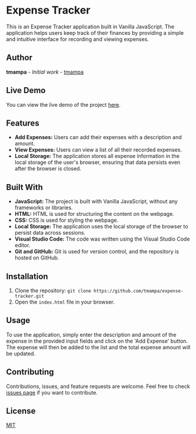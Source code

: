 # Expense Tracker

This is an Expense Tracker application built in Vanilla JavaScript. The application helps users keep track of their finances by providing a simple and intuitive interface for recording and viewing expenses. 

## Author

**tmampa** - *Initial work* - [tmampa](https://github.com/tmampa)

## Live Demo

You can view the live demo of the project [here](https://tmampa.github.io/Expense-Tracker/).

## Features

- **Add Expenses:** Users can add their expenses with a description and amount.
- **View Expenses:** Users can view a list of all their recorded expenses.
- **Local Storage:** The application stores all expense information in the local storage of the user's browser, ensuring that data persists even after the browser is closed.

## Built With

- **JavaScript:** The project is built with Vanilla JavaScript, without any frameworks or libraries.
- **HTML:** HTML is used for structuring the content on the webpage.
- **CSS:** CSS is used for styling the webpage.
- **Local Storage:** The application uses the local storage of the browser to persist data across sessions.
- **Visual Studio Code:** The code was written using the Visual Studio Code editor.
- **Git and GitHub:** Git is used for version control, and the repository is hosted on GitHub.

## Installation

1. Clone the repository: `git clone https://github.com/tmampa/expense-tracker.git`
2. Open the `index.html` file in your browser.

## Usage

To use the application, simply enter the description and amount of the expense in the provided input fields and click on the 'Add Expense' button. The expense will then be added to the list and the total expense amount will be updated.

## Contributing

Contributions, issues, and feature requests are welcome. Feel free to check [issues page](https://github.com/yourusername/expense-tracker/issues) if you want to contribute.

## License

[MIT](https://choosealicense.com/licenses/mit/)
